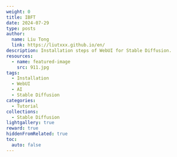 ```yaml
---
weight: 0
title: IBFT
date: 2024-07-29
type: posts
author:
  name: Liu Tong
  link: https://liutxxx.github.io/en/
description: Installation steps of WebUI for Stable Diffusion.
resources:
  - name: featured-image
    src: 911.jpg
tags:
  - Installation
  - WebUI
  - AI
  - Stable Diffusion
categories:
  - Tutorial
collections:
  - Stable Diffusion
lightgallery: true
reward: true
hiddenFromRelated: true
toc:
  auto: false
---
```

